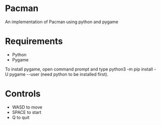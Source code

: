 # Pacman

An implementation of Pacman using python and pygame

# Requirements
* Python
* Pygame

To install pygame, open command prompt and type python3 -m pip install -U pygame --user (need python to be installed first).

# Controls

* WASD to move
* SPACE to start
* Q to quit
